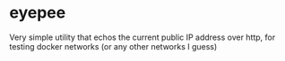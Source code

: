 # eyepee

Very simple utility that echos the current public IP address over http, for testing docker networks (or any other networks I guess)
